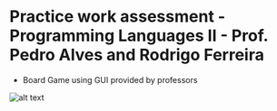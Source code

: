 # Practice work assessment - Programming Languages II - Prof. Pedro Alves and Rodrigo Ferreira
* Board Game using GUI provided by professors

![alt text](https://github.com/acr1618/object-oriented-practice-board-game/blob/master/fandeisiaDiagram.png)
